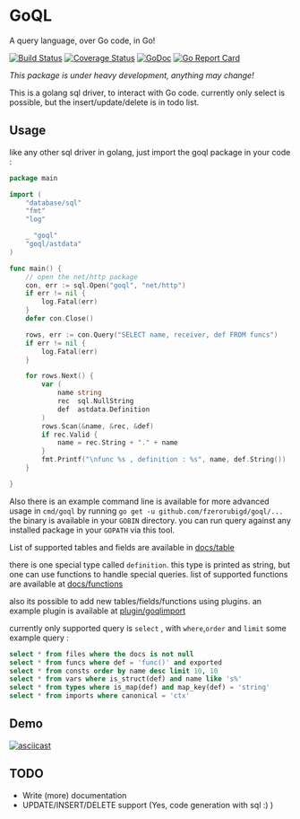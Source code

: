 # GoQL 
A query language, over Go code, in Go!

[![Build Status](https://travis-ci.org/fzerorubigd/goql.svg)](https://travis-ci.org/fzerorubigd/goql)
[![Coverage Status](https://coveralls.io/repos/github/fzerorubigd/goql/badge.svg?branch=master)](https://coveralls.io/github/fzerorubigd/goql?branch=master)
[![GoDoc](https://godoc.org/github.com/fzerorubigd/goql?status.svg)](https://godoc.org/github.com/fzerorubigd/goql)
[![Go Report Card](https://goreportcard.com/badge/github.com/fzerorubigd/goql/die-github-cache-die)](https://goreportcard.com/report/github.com/fzerorubigd/goql)

*This package is under heavy development, anything may change!*

This is a golang sql driver, to interact with Go code. currently only select is possible, but the insert/update/delete is in todo list.

## Usage 

like any other sql driver in golang, just import the goql package in your code : 

```go
package main

import (
	"database/sql"
	"fmt"
	"log"

	_ "goql"
	"goql/astdata"
)

func main() {
	// open the net/http package
	con, err := sql.Open("goql", "net/http")
	if err != nil {
		log.Fatal(err)
	}
	defer con.Close()

	rows, err := con.Query("SELECT name, receiver, def FROM funcs")
	if err != nil {
		log.Fatal(err)
	}

	for rows.Next() {
		var (
			name string
			rec  sql.NullString
			def  astdata.Definition
		)
		rows.Scan(&name, &rec, &def)
		if rec.Valid {
			name = rec.String + "." + name
		}
		fmt.Printf("\nfunc %s , definition : %s", name, def.String())
	}

}

```

Also there is an example command line is available for more advanced usage in `cmd/goql` by running `go get -u github.com/fzerorubigd/goql/...` the binary is available in your `GOBIN` directory. you can run query against any installed package in your `GOPATH` via this tool.

List of supported tables and fields are available in [docs/table](docs/tables.md)

there is one special type called `definition`. this type is printed as string, but one can use functions to handle special queries. list of supported functions are available at [docs/functions](docs/functions.md) 

also its possible to add new tables/fields/functions using plugins. an example plugin is available at [plugin/goqlimport](plugin/goqlimport/reg_import.go)

currently only supported query is `select` , with `where`,`order` and `limit` some example query : 


```sql
select * from files where the docs is not null
select * from funcs where def = 'func()' and exported
select * from consts order by name desc limit 10, 10
select * from vars where is_struct(def) and name like 's%'
select * from types where is_map(def) and map_key(def) = 'string'
select * from imports where canonical = 'ctx'
```

## Demo 

[![asciicast](https://asciinema.org/a/170483.png)](https://asciinema.org/a/170483)

## TODO

- Write (more) documentation
- UPDATE/INSERT/DELETE support (Yes, code generation with sql :) )
